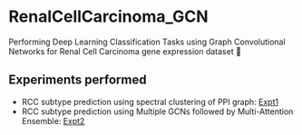 # RenalCellCarcinoma_GCN 
Performing Deep Learning Classification Tasks using Graph Convolutional Networks for Renal Cell Carcinoma gene expression dataset 🧬

## Experiments performed
- RCC subtype prediction using spectral clustering of PPI graph: [Expt1](https://github.com/ishitamed19/RenalCellCarcinoma_GCN/tree/master/Expt1)
- RCC subtype prediction using Multiple GCNs followed by Multi-Attention Ensemble: [Expt2](https://github.com/ishitamed19/RenalCellCarcinoma_GCN/tree/master/Expt2)

